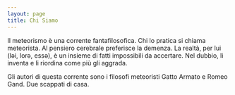 ```yaml
---
layout: page
title: Chi Siamo
---
```

Il meteorismo è una corrente fantafilosofica. Chi lo pratica si chiama meteorista. Al pensiero cerebrale preferisce la demenza. La realtà, per lui (ləi, lorə, essə), è un insieme di fatti impossibili da accertare. Nel dubbio, li inventa e li riordina come più gli aggrada.  

Gli autori di questa corrente sono i filosofi meteoristi Gatto Armato e Romeo Gand. Due scappati di casa. 
